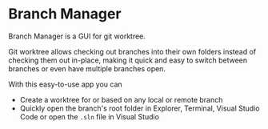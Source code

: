 # Branch Manager

Branch Manager is a GUI for git worktree.

Git worktree allows checking out branches into their own folders instead of checking them out in-place, making it quick and easy to switch between branches or even have multiple branches open.

With this easy-to-use app you can
- Create a worktree for or based on any local or remote branch
- Quickly open the branch's root folder in Explorer, Terminal, Visual Studio Code or open the `.sln` file in Visual Studio